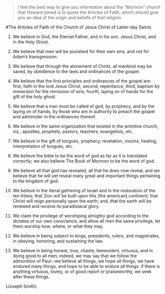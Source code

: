 > I feel the best way to give you information about the “Mormon” church that Howard joined is to quote the Articles of Faith, which should give you an idea of the origin and beliefs of that religion.


#The Articles of Faith of the Church of Jesus Christ of Latter-day Saints

1.	We believe in God, the Eternal Father, and in his son, Jesus Christ, and in the Holy Ghost.

2.	We believe that men will be punished for their own sins, and not for Adam’s transgression.

3.	We believe that through the atonement of Christ, all mankind may be saved, by obedience to the laws and ordinances of the gospel.

4.	We believe that the first principles and ordinances of the gospel are: first, faith in the lord Jesus Christ; second, repentance; third, baptism by immersion for the remission of sins; fourth, laying on of hands for the gift of the holy ghost.

5.	We believe that a man must be called of god, by prophecy, and by the laying on of hands, by those who are in authority to preach the gospel and administer in the ordinances thereof.

6.	We believe in the same organization that existed in the primitive church, viz., apostles, prophets, pastors, teachers, evangelists, etc.

7.	We believe in the gift of tongues, prophecy, revelation, visions, healing, interpretation of tongues, etc.

8.	We believe the bible to be the word of god as far as it is translated correctly; we also believe The Book of Mormon to be the word of god.

9.	We believe all that god has revealed, all that he does now reveal, and we believe that he will yet reveal many great and important things pertaining to the kingdom of god.

10.	We believe in the literal gathering of Israel and in the restoration of the ten tribes; that Zion will be built upon this [the american] continent; that Christ will reign personally upon the earth; and, that the earth will be renewed and receive its paradisiacal glory.

11.	We claim the privilege of worshiping almighty god according to the dictates of our own conscience, and allow all men the same privilege, let them worship how, where, or what they may. 	

12.	We believe in being subject to kings, presidents, rulers, and magistrates, in obeying, honoring, and sustaining the law.

13.	We believe in being honest, true, chaste, benevolent, virtuous, and in doing good to all men; indeed, we may say that we follow the admonition of Paul--we believe all things, we hope all things, we have endured many things, and hope to be able to endure all things. if there is anything virtuous, lovely, or of good report or praiseworthy, we seek after these things.

(Joseph Smith).
